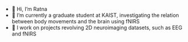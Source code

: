 - 👋 Hi, I’m Ratna
- 👀 I’m currently a graduate student at KAIST, investigating the relation between body movements and the brain using fNIRS
- 🌱 I work on projects revolving 2D neuroimaging datasets, such as EEG and fNIRS


<!---
xxratna/xxratna is a ✨ special ✨ repository because its `README.md` (this file) appears on your GitHub profile.
You can click the Preview link to take a look at your changes.
--->
